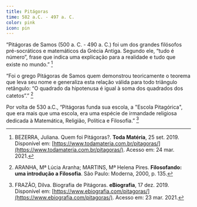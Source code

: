 ```yaml
---
title: Pitágoras
time: 582 a.C. - 497 a. C.
color: pink
icon: pin
---
```

“Pitágoras de Samos (500 a. C. - 490 a. C.) foi um dos grandes filósofos pré-socráticos e matemáticos da Grécia Antiga. Segundo ele, “tudo é número”, frase que indica uma explicação para a realidade e tudo que existe no mundo.” [^bezerra]

“Foi o grego Pitágoras de Samos quem demonstrou teoricamente o teorema que leva seu nome e generaliza esta relação válida para todo triângulo retângulo: “O quadrado da hipotenusa é igual à soma dos quadrados dos catetos”.” [^aranha]

Por volta de 530 a.C., “Pitágoras funda sua escola, a "Escola Pitagórica", que era mais que uma escola, era uma espécie de irmandade religiosa dedicada à Matemática, Religião, Política e Filosofia.” [^frazao]

[^aranha]: ARANHA, Mª Lúcia Aranha; MARTINS, Mª Helena Pires. **Filosofando: uma introdução a Filosofia**. São Paulo: Moderna, 2000, p. 135.

[^bezerra]: BEZERRA, Juliana. Quem foi Pitágoras?. **Toda Matéria**, 25 set. 2019. Disponível em: [https://www.todamateria.com.br/pitagoras/](https://www.todamateria.com.br/pitagoras/). Acesso em: 24 mar. 2021.

[^frazao]: FRAZÃO, Dilva. Biografia de Pitágoras. **eBiografia**, 17 dez. 2019. Disponível em: [https://www.ebiografia.com/pitagoras/](https://www.ebiografia.com/pitagoras/). Acesso em: 23 mar. 2021.